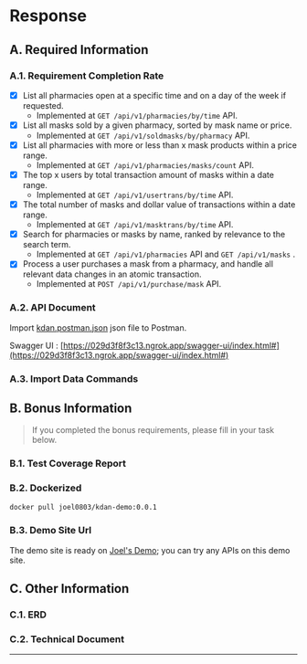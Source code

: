 # Response
## A. Required Information
### A.1. Requirement Completion Rate
- [x] List all pharmacies open at a specific time and on a day of the week if requested.
  - Implemented at `GET /api/v1/pharmacies/by/time` API.
- [x] List all masks sold by a given pharmacy, sorted by mask name or price.
  - Implemented at `GET /api/v1/soldmasks/by/pharmacy` API.
- [x] List all pharmacies with more or less than x mask products within a price range.
  - Implemented at `GET /api/v1/pharmacies/masks/count` API.
- [x] The top x users by total transaction amount of masks within a date range.
  - Implemented at `GET /api/v1/usertrans/by/time` API.
- [x] The total number of masks and dollar value of transactions within a date range.
  - Implemented at `GET /api/v1/masktrans/by/time` API.
- [x] Search for pharmacies or masks by name, ranked by relevance to the search term.
  - Implemented at `GET /api/v1/pharmacies` API and `GET /api/v1/masks` .
- [x] Process a user purchases a mask from a pharmacy, and handle all relevant data changes in an atomic transaction.
  - Implemented at `POST /api/v1/purchase/mask` API.
  
### A.2. API Document
Import [kdan.postman.json](./kdan.postman.json) json file to Postman.

Swagger UI : [https://029d3f8f3c13.ngrok.app/swagger-ui/index.html#](https://029d3f8f3c13.ngrok.app/swagger-ui/index.html#)

### A.3. Import Data Commands

## B. Bonus Information

>  If you completed the bonus requirements, please fill in your task below.
### B.1. Test Coverage Report

### B.2. Dockerized

```bash
docker pull joel0803/kdan-demo:0.0.1
```

### B.3. Demo Site Url
The demo site is ready on [Joel's Demo](https://029d3f8f3c13.ngrok.app); you can try any APIs on this demo site.

## C. Other Information

### C.1. ERD

### C.2. Technical Document

- --
